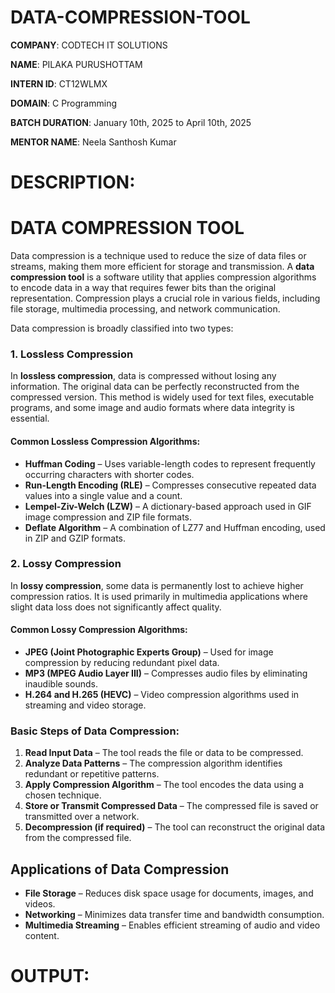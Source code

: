 # DATA-COMPRESSION-TOOL

**COMPANY**: CODTECH IT SOLUTIONS

**NAME**: PILAKA PURUSHOTTAM

**INTERN ID**: CT12WLMX

**DOMAIN**: C Programming

**BATCH DURATION**: January 10th, 2025 to April 10th, 2025

**MENTOR NAME**: Neela Santhosh Kumar

# DESCRIPTION:

# **DATA COMPRESSION TOOL**  
 
Data compression is a technique used to reduce the size of data files or streams, making them more efficient for storage and transmission. A **data compression tool** is a software utility that applies compression algorithms to encode data in a way that requires fewer bits than the original representation. Compression plays a crucial role in various fields, including file storage, multimedia processing, and network communication.  
 
Data compression is broadly classified into two types:  

### **1. Lossless Compression**  
In **lossless compression**, data is compressed without losing any information. The original data can be perfectly reconstructed from the compressed version. This method is widely used for text files, executable programs, and some image and audio formats where data integrity is essential.  

#### **Common Lossless Compression Algorithms:**  
- **Huffman Coding** – Uses variable-length codes to represent frequently occurring characters with shorter codes.  
- **Run-Length Encoding (RLE)** – Compresses consecutive repeated data values into a single value and a count.  
- **Lempel-Ziv-Welch (LZW)** – A dictionary-based approach used in GIF image compression and ZIP file formats.  
- **Deflate Algorithm** – A combination of LZ77 and Huffman encoding, used in ZIP and GZIP formats.  

### **2. Lossy Compression**  
In **lossy compression**, some data is permanently lost to achieve higher compression ratios. It is used primarily in multimedia applications where slight data loss does not significantly affect quality.  

#### **Common Lossy Compression Algorithms:**  
- **JPEG (Joint Photographic Experts Group)** – Used for image compression by reducing redundant pixel data.  
- **MP3 (MPEG Audio Layer III)** – Compresses audio files by eliminating inaudible sounds.  
- **H.264 and H.265 (HEVC)** – Video compression algorithms used in streaming and video storage.  

### **Basic Steps of Data Compression:**  
1. **Read Input Data** – The tool reads the file or data to be compressed.  
2. **Analyze Data Patterns** – The compression algorithm identifies redundant or repetitive patterns.  
3. **Apply Compression Algorithm** – The tool encodes the data using a chosen technique.  
4. **Store or Transmit Compressed Data** – The compressed file is saved or transmitted over a network.  
5. **Decompression (if required)** – The tool can reconstruct the original data from the compressed file.  

## **Applications of Data Compression**  
- **File Storage** – Reduces disk space usage for documents, images, and videos.  
- **Networking** – Minimizes data transfer time and bandwidth consumption.  
- **Multimedia Streaming** – Enables efficient streaming of audio and video content.  

# OUTPUT:
